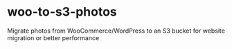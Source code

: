 # woo-to-s3-photos
Migrate photos from WooCommerce/WordPress to an S3 bucket for website migration or better performance
